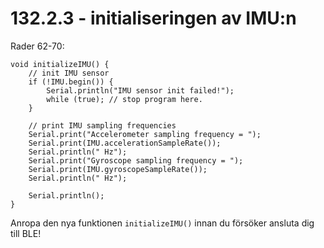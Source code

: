 # 132.2.3 - initialiseringen av IMU:n

Rader 62-70:

```
void initializeIMU() {
    // init IMU sensor
    if (!IMU.begin()) {
        Serial.println("IMU sensor init failed!");
        while (true); // stop program here.
    }

    // print IMU sampling frequencies
    Serial.print("Accelerometer sampling frequency = ");
    Serial.print(IMU.accelerationSampleRate());
    Serial.println(" Hz");
    Serial.print("Gyroscope sampling frequency = ");
    Serial.print(IMU.gyroscopeSampleRate());
    Serial.println(" Hz");

    Serial.println();
}
```

Anropa den nya funktionen `initializeIMU()` innan du
försöker ansluta dig till BLE!